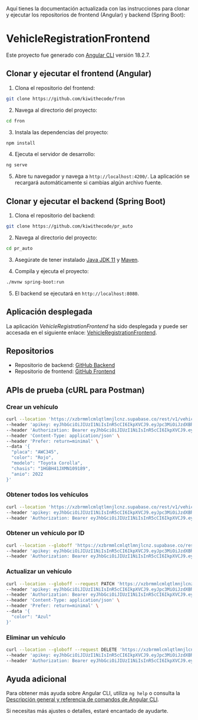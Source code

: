 Aquí tienes la documentación actualizada con las instrucciones para clonar y ejecutar los repositorios de frontend (Angular) y backend (Spring Boot):

# VehicleRegistrationFrontend

Este proyecto fue generado con [Angular CLI](https://github.com/angular/angular-cli) versión 18.2.7.

## Clonar y ejecutar el frontend (Angular)

1. Clona el repositorio del frontend:

```bash
git clone https://github.com/kiwithecode/fron
```

2. Navega al directorio del proyecto:

```bash
cd fron
```

3. Instala las dependencias del proyecto:

```bash
npm install
```

4. Ejecuta el servidor de desarrollo:

```bash
ng serve
```

5. Abre tu navegador y navega a `http://localhost:4200/`. La aplicación se recargará automáticamente si cambias algún archivo fuente.

## Clonar y ejecutar el backend (Spring Boot)

1. Clona el repositorio del backend:

```bash
git clone https://github.com/kiwithecode/pr_auto
```

2. Navega al directorio del proyecto:

```bash
cd pr_auto
```

3. Asegúrate de tener instalado [Java JDK 11](https://www.oracle.com/java/technologies/javase-jdk11-downloads.html) y [Maven](https://maven.apache.org/install.html).

4. Compila y ejecuta el proyecto:

```bash
./mvnw spring-boot:run
```

5. El backend se ejecutará en `http://localhost:8080`.

## Aplicación desplegada

La aplicación _VehicleRegistrationFrontend_ ha sido desplegada y puede ser accesada en el siguiente enlace: [VehicleRegistrationFrontend](https://prauto.netlify.app/vehicles).

## Repositorios

- Repositorio de backend: [GitHub Backend](https://github.com/kiwithecode/pr_auto)
- Repositorio de frontend: [GitHub Frontend](https://github.com/kiwithecode/fron)

## APIs de prueba (cURL para Postman)

### Crear un vehículo

```bash
curl --location 'https://xzbrmmlcmlqtlmnjlcnz.supabase.co/rest/v1/vehiculos' \
--header 'apikey: eyJhbGciOiJIUzI1NiIsInR5cCI6IkpXVCJ9.eyJpc3MiOiJzdXBhYmFzZSIsInJlZiI6Inh6YnJtbWxjbWxxdGxtbmpsY256Iiwicm9sZSI6ImFub24iLCJpYXQiOjE3Mjc5NzY4NDIsImV4cCI6MjA0MzU1Mjg0Mn0.QyFIgGcr4kI-ojC8cXj3gTkC0CBXjaWvTwueAWoMOS0' \
--header 'Authorization: Bearer eyJhbGciOiJIUzI1NiIsInR5cCI6IkpXVCJ9.eyJpc3MiOiJzdXBhYmFzZSIsInJlZiI6Inh6YnJtbWxjbWxxdGxtbmpsY256Iiwicm9sZSI6ImFub24iLCJpYXQiOjE3Mjc5NzY4NDIsImV4cCI6MjA0MzU1Mjg0Mn0' \
--header 'Content-Type: application/json' \
--header 'Prefer: return=minimal' \
--data '{
  "placa": "AWC345",
  "color": "Rojo",
  "modelo": "Toyota Corolla",
  "chasis": "1HGBH41JXMN109189",
  "anio": 2022
}'
```

### Obtener todos los vehículos

```bash
curl --location 'https://xzbrmmlcmlqtlmnjlcnz.supabase.co/rest/v1/vehiculos' \
--header 'apikey: eyJhbGciOiJIUzI1NiIsInR5cCI6IkpXVCJ9.eyJpc3MiOiJzdXBhYmFzZSIsInJlZiI6Inh6YnJtbWxjbWxxdGxtbmpsY256Iiwicm9sZSI6ImFub24iLCJpYXQiOjE3Mjc5NzY4NDIsImV4cCI6MjA0MzU1Mjg0Mn0' \
--header 'Authorization: Bearer eyJhbGciOiJIUzI1NiIsInR5cCI6IkpXVCJ9.eyJpc3MiOiJzdXBhYmFzZSIsInJlZiI6Inh6YnJtbWxjbWxxdGxtbmpsY256Iiwicm9sZSI6ImFub24iLCJpYXQiOjE3Mjc5NzY4NDIsImV4cCI6MjA0MzU1Mjg0Mn0'
```

### Obtener un vehículo por ID

```bash
curl --location --globoff 'https://xzbrmmlcmlqtlmnjlcnz.supabase.co/rest/v1/vehiculos?id=eq.{ID_VEHICULO}' \
--header 'apikey: eyJhbGciOiJIUzI1NiIsInR5cCI6IkpXVCJ9.eyJpc3MiOiJzdXBhYmFzZSIsInJlZiI6Inh6YnJtbWxjbWxxdGxtbmpsY256Iiwicm9sZSI6ImFub24iLCJpYXQiOjE3Mjc5NzY4NDIsImV4cCI6MjA0MzU1Mjg0Mn0' \
--header 'Authorization: Bearer eyJhbGciOiJIUzI1NiIsInR5cCI6IkpXVCJ9.eyJpc3MiOiJzdXBhYmFzZSIsInJlZiI6Inh6YnJtbWxjbWxxdGxtbmpsY256Iiwicm9sZSI6ImFub24iLCJpYXQiOjE3Mjc5NzY4NDIsImV4cCI6MjA0MzU1Mjg0Mn0'
```

### Actualizar un vehículo

```bash
curl --location --globoff --request PATCH 'https://xzbrmmlcmlqtlmnjlcnz.supabase.co/rest/v1/vehiculos?id=eq.{ID_VEHICULO}' \
--header 'apikey: eyJhbGciOiJIUzI1NiIsInR5cCI6IkpXVCJ9.eyJpc3MiOiJzdXBhYmFzZSIsInJlZiI6Inh6YnJtbWxjbWxxdGxtbmpsY256Iiwicm9sZSI6ImFub24iLCJpYXQiOjE3Mjc5NzY4NDIsImV4cCI6MjA0MzU1Mjg0Mn0' \
--header 'Authorization: Bearer eyJhbGciOiJIUzI1NiIsInR5cCI6IkpXVCJ9.eyJpc3MiOiJzdXBhYmFzZSIsInJlZiI6Inh6YnJtbWxjbWxxdGxtbmpsY256Iiwicm9sZSI6ImFub24iLCJpYXQiOjE3Mjc5NzY4NDIsImV4cCI6MjA0MzU1Mjg0Mn0' \
--header 'Content-Type: application/json' \
--header 'Prefer: return=minimal' \
--data '{
  "color": "Azul"
}'
```

### Eliminar un vehículo

```bash
curl --location --globoff --request DELETE 'https://xzbrmmlcmlqtlmnjlcnz.supabase.co/rest/v1/vehiculos?id=eq.{ID_VEHICULO}' \
--header 'apikey: eyJhbGciOiJIUzI1NiIsInR5cCI6IkpXVCJ9.eyJpc3MiOiJzdXBhYmFzZSIsInJlZiI6Inh6YnJtbWxjbWxxdGxtbmpsY256Iiwicm9sZSI6ImFub24iLCJpYXQiOjE3Mjc5NzY4NDIsImV4cCI6MjA0MzU1Mjg0Mn0' \
--header 'Authorization: Bearer eyJhbGciOiJIUzI1NiIsInR5cCI6IkpXVCJ9.eyJpc3MiOiJzdXBhYmFzZSIsInJlZiI6Inh6YnJtbWxjbWxxdGxtbmpsY256Iiwicm9sZSI6ImFub24iLCJpYXQiOjE3Mjc5NzY4NDIsImV4cCI6MjA0MzU1Mjg0Mn0'
```

## Ayuda adicional

Para obtener más ayuda sobre Angular CLI, utiliza `ng help` o consulta la [Descripción general y referencia de comandos de Angular CLI](https://angular.dev/tools/cli).

Si necesitas más ajustes o detalles, estaré encantado de ayudarte.
